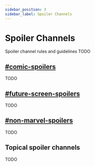 ```yaml
---
sidebar_position: 3
sidebar_label: Spoiler Channels
---
```


# Spoiler Channels

Spoiler channel rules and guidelines TODO

## [#comic-spoilers](https://discord.com/channels/281648235557421056/1109731683177078867)

TODO

## [#future-screen-spoilers](https://discord.com/channels/281648235557421056/1109731729385721926)
TODO

## [#non-marvel-spoilers](https://discord.com/channels/281648235557421056/1109733536832946196)

TODO

## Topical spoiler channels

TODO
